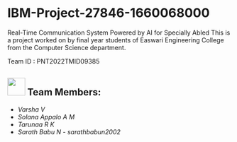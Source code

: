 # IBM-Project-27846-1660068000
Real-Time Communication System Powered by AI for Specially Abled
This is a project worked on by final year students of Easwari Engineering College from the Computer Science department. 

Team ID : PNT2022TMID09385
<br>
<h2><img src="https://raw.githubusercontent.com/Tarikul-Islam-Anik/Animated-Fluent-Emojis/master/Emojis/People%20with%20professions/Man%20Technologist%20Light%20Skin%20Tone.png" width="40px"> Team Members: </h2>

<ul><i>
  <li> Varsha V </li>
  <li> Solana Appalo A M </li>
  <li> Tarunaa R K </li>
  <li> Sarath Babu N - sarathbabun2002 </li>
  </i>
  </ul>
<br>
